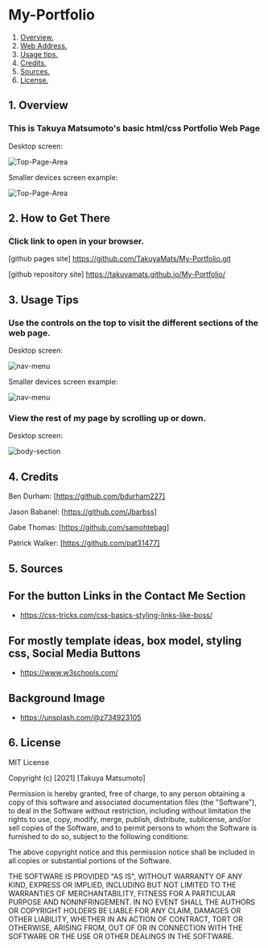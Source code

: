 # My-Portfolio

1. [ Overview. ](#overview)
2. [ Web Address. ](#web-address)
3. [ Usage tips. ](#usage)
4. [ Credits. ](#credits)
5. [ Sources. ](#sources)
6. [ License. ](#license)


<a name="overview"></a>
## 1. Overview

### This is Takuya Matsumoto's basic html/css Portfolio Web Page


Desktop screen:

![Top-Page-Area](./Images/Top-Page-Browser.png "Top-Page-Area")

Smaller devices screen example:

![Top-Page-Area](./Images/Top-Page-Mobile.png "Top-Page-Area")

<a name="web-address"></a>
## 2. How to Get There

### Click link to open in your browser.


[github pages site] https://github.com/TakuyaMats/My-Portfolio.git

[github repository site] https://takuyamats.github.io/My-Portfolio/

<a name="usage"></a>
## 3. Usage Tips


### Use the controls on the top to visit the different sections of the web page.

Desktop screen:

![nav-menu](./Images/Nav_Menu_Browser.png "Navigational Menu")

Smaller devices screen example:

![nav-menu](./Images/Nav_Menu_Mobile.png "Navigational Menu")



### View the rest of my page by scrolling up or down.

Desktop screen:

![body-section](./Images/Whole_Web_Page.png "Body Section")


<a name="credits"></a>
## 4. Credits

Ben Durham: [https://github.com/bdurham227]

Jason Babanel: [https://github.com/Jbarbss]

Gabe Thomas: [https://github.com/samohtebag]

Patrick Walker: [https://github.com/pat31477]

<a name="sources"></a>
## 5. Sources

## For the button Links in the Contact Me Section
- https://css-tricks.com/css-basics-styling-links-like-boss/
## For mostly template ideas, box model, styling css, Social Media Buttons
- https://www.w3schools.com/
## Background Image
- https://unsplash.com/@z734923105

<a name="license"></a>
## 6. License

MIT License

Copyright (c) [2021] [Takuya Matsumoto]

Permission is hereby granted, free of charge, to any person obtaining a copy of this software and associated documentation files (the "Software"), to deal in the Software without restriction, including without limitation the rights to use, copy, modify, merge, publish, distribute, sublicense, and/or sell copies of the Software, and to permit persons to whom the Software is furnished to do so, subject to the following conditions:

The above copyright notice and this permission notice shall be included in all copies or substantial portions of the Software.

THE SOFTWARE IS PROVIDED "AS IS", WITHOUT WARRANTY OF ANY KIND, EXPRESS OR IMPLIED, INCLUDING BUT NOT LIMITED TO THE WARRANTIES OF MERCHANTABILITY, FITNESS FOR A PARTICULAR PURPOSE AND NONINFRINGEMENT. IN NO EVENT SHALL THE AUTHORS OR COPYRIGHT HOLDERS BE LIABLE FOR ANY CLAIM, DAMAGES OR OTHER LIABILITY, WHETHER IN AN ACTION OF CONTRACT, TORT OR OTHERWISE, ARISING FROM, OUT OF OR IN CONNECTION WITH THE SOFTWARE OR THE USE OR OTHER DEALINGS IN THE SOFTWARE.
